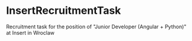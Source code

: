 # InsertRecruitmentTask
Recruitment task for the position of "Junior Developer (Angular + Python)" at Insert in Wroclaw
